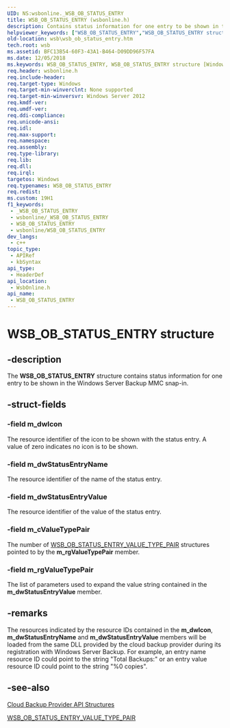 ```yaml
---
UID: NS:wsbonline._WSB_OB_STATUS_ENTRY
title: WSB_OB_STATUS_ENTRY (wsbonline.h)
description: Contains status information for one entry to be shown in the Windows Server Backup MMC snap-in.
helpviewer_keywords: ["WSB_OB_STATUS_ENTRY","WSB_OB_STATUS_ENTRY structure [Windows Server Backup]","wsb.wsb_ob_status_entry","wsbonline/WSB_OB_STATUS_ENTRY"]
old-location: wsb\wsb_ob_status_entry.htm
tech.root: wsb
ms.assetid: BFC13B54-60F3-43A1-B464-D09DD96F57FA
ms.date: 12/05/2018
ms.keywords: WSB_OB_STATUS_ENTRY, WSB_OB_STATUS_ENTRY structure [Windows Server Backup], wsb.wsb_ob_status_entry, wsbonline/WSB_OB_STATUS_ENTRY
req.header: wsbonline.h
req.include-header: 
req.target-type: Windows
req.target-min-winverclnt: None supported
req.target-min-winversvr: Windows Server 2012
req.kmdf-ver: 
req.umdf-ver: 
req.ddi-compliance: 
req.unicode-ansi: 
req.idl: 
req.max-support: 
req.namespace: 
req.assembly: 
req.type-library: 
req.lib: 
req.dll: 
req.irql: 
targetos: Windows
req.typenames: WSB_OB_STATUS_ENTRY
req.redist: 
ms.custom: 19H1
f1_keywords:
 - _WSB_OB_STATUS_ENTRY
 - wsbonline/_WSB_OB_STATUS_ENTRY
 - WSB_OB_STATUS_ENTRY
 - wsbonline/WSB_OB_STATUS_ENTRY
dev_langs:
 - c++
topic_type:
 - APIRef
 - kbSyntax
api_type:
 - HeaderDef
api_location:
 - WsbOnline.h
api_name:
 - WSB_OB_STATUS_ENTRY
---
```


# WSB_OB_STATUS_ENTRY structure


## -description

 The <b>WSB_OB_STATUS_ENTRY</b> structure contains status 
    information for one entry to be shown in the Windows Server Backup MMC snap-in.

## -struct-fields

### -field m_dwIcon

The resource identifier of the icon to be shown with the status entry. A value of zero indicates no icon is 
      to be shown.

### -field m_dwStatusEntryName

The resource identifier of the name of the status entry.

### -field m_dwStatusEntryValue

The resource identifier of the value of the status entry.

### -field m_cValueTypePair

The number of 
      <a href="/windows/win32/api/wsbonline/ns-wsbonline-wsb_ob_status_entry_value_type_pair">WSB_OB_STATUS_ENTRY_VALUE_TYPE_PAIR</a> 
      structures pointed to by the <b>m_rgValueTypePair</b> member.

### -field m_rgValueTypePair

The list of parameters used to expand the value string contained in the 
      <b>m_dwStatusEntryValue</b> member.

## -remarks

The resources indicated by the resource IDs contained in the <b>m_dwIcon</b>, 
      <b>m_dwStatusEntryName</b> and <b>m_dwStatusEntryValue</b> members will 
      be loaded from the same DLL provided by the cloud backup provider during its registration with Windows Server 
      Backup. For example, an entry name resource ID could point to the string "Total Backups:" or an 
      entry value resource ID could point to the string "%0 copies".

## -see-also

<a href="https://docs.microsoft.com/previous-versions/windows/desktop/wsb/windows-server-backup-api-structures">Cloud  Backup Provider API Structures</a>



<a href="/windows/win32/api/wsbonline/ns-wsbonline-wsb_ob_status_entry_value_type_pair">WSB_OB_STATUS_ENTRY_VALUE_TYPE_PAIR</a>

